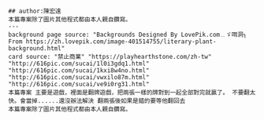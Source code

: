     ## author:陳宏遠
    本篇專案除了圖片其他程式都由本人親自鑽寫。
    ---
    background page source: "Backgrounds Designed By LovePik.com﹎ゞ咡洞┐ From https://zh.lovepik.com/image-401514755/literary-plant-background.html"
    card source: "禁止商業" "https://playhearthstone.com/zh-tw" "http://616pic.com/sucai/1l0i3gdq1.html" "http://616pic.com/sucai/1kxi8w4no.html"
    "http://616pic.com/sucai/vwxilo87m.html" "http://616pic.com/sucai/ve9i0rg31.html"
    本篇專案 主要是遊戲，裡面是翻牌遊戲，把兩張一樣的牌對到一起全部對完就贏了。 不要翻太快。會當掉......還沒辦法解決 翻兩張後如果是錯的要等他翻回去
    本篇專案除了圖片其他程式都由本人親自鑽寫。    
